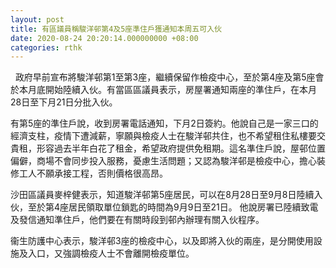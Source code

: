 ```yaml
---
layout: post
title: 有區議員稱駿洋邨第4及5座準住戶獲通知本周五可入伙
date: 2020-08-24 20:20:14.000000000 +08:00
categories: rthk
---
```


  政府早前宣布將駿洋邨第1至第3座，繼續保留作檢疫中心，至於第4座及第5座會於本月底開始陸續入伙。有當區區議員表示，房屋署通知兩座的準住戶，在本月28日至下月21日分批入伙。

有第5座的準住戶說，收到房署電話通知，下月2日簽約。他說自己是一家三口的經濟支柱，疫情下遭減薪，寧願與檢疫人士在駿洋邨共住，也不希望租住私樓要交貴租，形容過去半年白花了租金，希望政府提供免租期。這名準住戶說，屋邨位置偏僻，商場不會同步投入服務，憂慮生活問題；又認為駿洋邨是檢疫中心，擔心裝修工人不願承接工程，否則價格很高昂。

沙田區議員麥梓健表示，知道駿洋邨第5座居民，可以在8月28日至9月8日陸續入伙，至於第4座居民領取單位鎖匙的時間為9月9日至21日。 他說房署已陸續致電及發信通知準住戶，他們要在有關時段到邨內辦理有關入伙程序。

衞生防護中心表示，駿洋邨3座的檢疫中心，以及即將入伙的兩座，是分開使用設施及入口，又強調檢疫人士不會離開檢疫單位。
